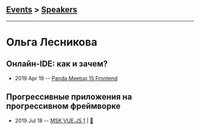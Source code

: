 ## [Events](../README.md) > [Speakers](../speakers.md)
---

# Ольга Лесникова

## Онлайн-IDE: как и зачем?
- 2019 Apr 19 -- [Panda Meetup 15 Frontend](https://www.youtube.com/watch?v=XlKd9_Oe0WE)    
## Прогрессивные приложения на прогрессивном фреймворке
- 2019 Jul 18 -- [MSK VUE.JS 1](https://youtu.be/C8GCxIF0ABY?t=6026)  | [:notebook:](https://t.me/msk_vue_js/2266)  
